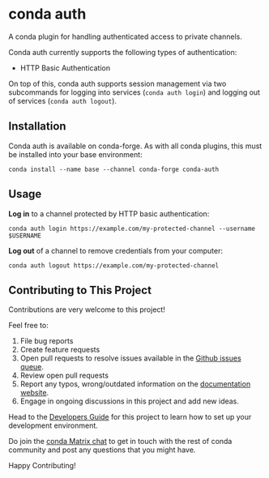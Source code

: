 # conda auth

A conda plugin for handling authenticated access to private channels.

Conda auth currently supports the following types of authentication:

- HTTP Basic Authentication

On top of this, conda auth supports session management via two subcommands for logging into services (`conda auth login`) and logging out of services (`conda auth logout`).

## Installation

Conda auth is available on conda-forge. As with all conda plugins, this must be installed into your base environment:
```
conda install --name base --channel conda-forge conda-auth
```

## Usage

**Log in** to a channel protected by HTTP basic authentication:

```
conda auth login https://example.com/my-protected-channel --username $USERNAME
```

**Log out** of a channel to remove credentials from your computer:

```
conda auth logout https://example.com/my-protected-channel
```


## Contributing to This Project

Contributions are very welcome to this project! 

Feel free to:
1. File bug reports
2. Create feature requests
3. Open pull requests to resolve issues available in the [Github issues queue](https://github.com/conda-incubator/conda-auth/issues).
4. Review open pull requests
5. Report any typos, wrong/outdated information on the [documentation website](https://conda-incubator.github.io/conda-auth/).
6. Engage in ongoing discussions in this project and add new ideas.

Head to the [Developers Guide](https://conda-incubator.github.io/conda-auth/dev/) for this project to learn how to set up your development environment. 

Do join the [conda Matrix chat](https://app.element.io/#/room/#conda:matrix.org) to get in touch with the rest of conda community and post any questions that you might have. 

Happy Contributing!

